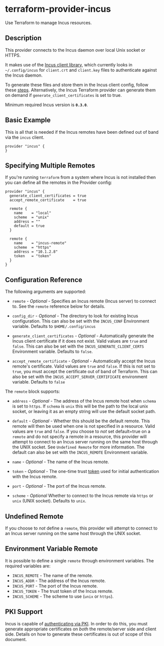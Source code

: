 # terraform-provider-incus

Use Terraform to manage Incus resources.

## Description

This provider connects to the Incus daemon over local Unix socket or HTTPS.

It makes use of the [Incus client library](https://github.com/lxc/incus), which
currently looks in `~/.config/incus` for `client.crt`
and `client.key` files to authenticate against the Incus daemon.

To generate these files and store them in the Incus client config, follow these
[steps](https://linuxcontainers.org/incus/docs/main/howto/server_expose/#authenticate-with-the-incus-server).
Alternatively, the Incus Terraform provider can generate them on demand if
`generate_client_certificates` is set to true.

Minimum required Incus version is **`0.3.0`**.

## Basic Example

This is all that is needed if the Incus remotes have been defined out of band via
the `incus` client.

```hcl
provider "incus" {
}
```

## Specifying Multiple Remotes

If you're running `terraform` from a system where Incus is not installed then you
can define all the remotes in the Provider config:

```hcl
provider "incus" {
  generate_client_certificates = true
  accept_remote_certificate    = true

  remote {
    name    = "local"
    scheme  = "unix"
    address = ""
    default = true
  }

  remote {
    name    = "incus-remote"
    scheme  = "https"
    address = "10.1.2.8"
    token   = "token"
  }
}
```

## Configuration Reference

The following arguments are supported:

* `remote` - *Optional* - Specifies an Incus remote (Incus server) to connect
  to. See the `remote` reference below for details.

* `config_dir` - *Optional* - The directory to look for existing Incus
  configuration. This can also be set with the `INCUS_CONF`
  Environment variable. Defaults to `$HOME/.config/incus`

* `generate_client_certificates` - *Optional* - Automatically generate the Incus
  client certificate if it does not exist. Valid values are `true` and `false`.
  This can also be set with the `INCUS_GENERATE_CLIENT_CERTS` Environment
  variable. Defaults to `false`.

* `accept_remote_certificate` - *Optional* - Automatically accept the Incus
  remote's certificate. Valid values are `true` and `false`. If this is not set
  to `true`, you must accept the certificate out of band of Terraform. This can
  also be set with the `INCUS_ACCEPT_SERVER_CERTIFICATE` environment variable.
  Defaults to `false`

The `remote` block supports:

* `address` - *Optional* - The address of the Incus remote host when `schema` is
  set to `https`. If `schema` is `unix` this will be the path to the local unix
  socket, or leaving it as an empty string will use the default socket path.

* `default` - *Optional* - Whether this should be the default remote.
  This remote will then be used when one is not specified in a resource.
  Valid values are `true` and `false`.
  If you choose to *not* set default=true on a `remote` and do not specify
  a remote in a resource, this provider will attempt to connect to an Incus
  server running on the same host through the UNIX socket. See `Undefined Remote`
  for more information.
  The default can also be set with the `INCUS_REMOTE` Environment variable.

* `name` - *Optional* - The name of the Incus remote.

* `token` - *Optional* - The one-time trust [token](https://linuxcontainers.org/incus/docs/main/authentication/#adding-client-certificates-using-tokens) used for initial authentication with the Incus remote.

* `port` - *Optional* - The port of the Incus remote.

* `scheme` - *Optional* Whether to connect to the Incus remote via `https` or
  `unix` (UNIX socket). Defaults to `unix`.

## Undefined Remote

If you choose to *not* define a `remote`, this provider will attempt
to connect to an Incus server running on the same host through the UNIX
socket.

## Environment Variable Remote

It is possible to define a single `remote` through environment variables.
The required variables are:

* `INCUS_REMOTE` - The name of the remote.
* `INCUS_ADDR` - The address of the Incus remote.
* `INCUS_PORT` - The port of the Incus remote.
* `INCUS_TOKEN` - The trust token of the Incus remote.
* `INCUS_SCHEME` - The scheme to use (`unix` or `https`).

## PKI Support

Incus is capable of [authenticating via PKI](https://linuxcontainers.org/incus/docs/main/authentication/#using-a-pki-system). In order to do this, you must
generate appropriate certificates on *both* the remote/server side and client
side. Details on how to generate these certificates is out of scope of this
document.
